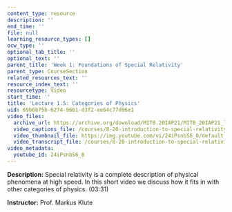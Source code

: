 ```yaml
---
content_type: resource
description: ''
end_time: ''
file: null
learning_resource_types: []
ocw_type: ''
optional_tab_title: ''
optional_text: ''
parent_title: 'Week 1: Foundations of Special Relativity'
parent_type: CourseSection
related_resources_text: ''
resource_index_text: ''
resourcetype: Video
start_time: ''
title: 'Lecture 1.5: Categories of Physics'
uid: 69b6b75b-6274-9661-d3f2-ee64c77d96e1
video_files:
  archive_url: https://archive.org/download/MIT8.20IAP21/MIT8_20IAP21_lec01-5_300k.mp4
  video_captions_file: /courses/8-20-introduction-to-special-relativity-january-iap-2021/83d7f7a65f6550c68b46168180ad9a63_24iPsnbS6_0.vtt
  video_thumbnail_file: https://img.youtube.com/vi/24iPsnbS6_0/default.jpg
  video_transcript_file: /courses/8-20-introduction-to-special-relativity-january-iap-2021/d8f0be9f7495415f7fab4329b5982d68_24iPsnbS6_0.pdf
video_metadata:
  youtube_id: 24iPsnbS6_0
---
```


**Description:** Special relativity is a complete description of physical phenomena at high speed. In this short video we discuss how it fits in with other categories of physics. (03:31)

**Instructor:** Prof. Markus Klute



